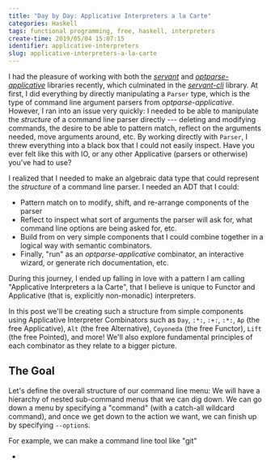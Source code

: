 ```yaml
---
title: "Day by Day: Applicative Interpreters a la Carte"
categories: Haskell
tags: functional programming, free, haskell, interpreters
create-time: 2019/05/04 15:07:15
identifier: applicative-interpreters
slug: applicative-interpreters-a-la-carte
---
```


I had the pleasure of working with both the *[servant][]* and
*[optparse-applicative][]* libraries recently, which culminated in the
*[servant-cli][]* library.  At first, I did everything by directly manipulating
a `Parser` type, which is the type of command line argument parsers from
*optparse-applicative*.  However, I ran into an issue very quickly: I needed to
be able to manipulate the *structure* of a command line parser directly ---
deleting and modifying commands, the desire to be able to pattern match,
reflect on the arguments needed, move arguments around, etc.  By working
directly with `Parser`, I threw everything into a black box that I could not
easily inspect.  Have you ever felt like this with IO, or any other
Applicative (parsers or otherwise) you've had to use?

[servant]: https://hackage.haskell.org/package/servant
[optparse-applicative]: https://hackage.haskell.org/package/optparse-applicative
[servant-cli]: https://hackage.haskell.org/package/servant-cli

I realized that I needed to make an algebraic data type that could represent
the *structure* of a command line parser.  I needed an ADT that I could:

*   Pattern match on to modify, shift, and re-arrange components of the parser
*   Reflect to inspect what sort of arguments the parser will ask for, what
    command line options are being asked for, etc.
*   Build from on very simple components that I could combine together in a
    logical way with semantic combinators.
*   Finally, "run" as an *optparse-applicative* combinator, an interactive
    wizard, or generate rich documentation, etc.

During this journey, I ended up falling in love with a pattern I am calling
"Applicative Interpreters a la Carte", that I believe is unique to
Functor and Applicative (that is, explicitly non-monadic) interpreters.

In this post we'll be creating such a structure from simple components using
Applicative Interpreter Combinators such as `Day`, `:*:`, `:+:`, `:*:`, `Ap`
(the free Applicative), `Alt` (the free Alternative), `Coyoneda` (the free
Functor), `Lift` (the free Pointed), and more! We'll also explore fundamental
principles of each combinator as they relate to a bigger picture.

The Goal
--------

Let's define the overall structure of our command line menu: We will have a
hierarchy of nested sub-command menus that we can dig down.  We can go down a
menu by specifying a "command" (with a catch-all wildcard command), and once we
get down to the action we want, we can finish up by specifying `--option`s.

For example, we can make a command line tool like "git"

*   
